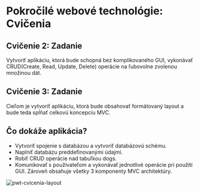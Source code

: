 # Pokročilé webové technológie: Cvičenia

## Cvičenie 2: Zadanie
Vytvoriť aplikáciu, ktorá bude schopná bez komplikovaného GUI, vykonávať CRUD(Create, Read, Update, Delete) operácie na ľubovolne zvolenou množinou dát.

## Cvičenie 3: Zadanie
 Cieľom je vytvoriť aplikáciu, ktorá bude obsahovať formátovaný layout a bude teda spĺňať celkovú koncepciu MVC. 

## Čo dokáže aplikácia? 
- Vytvoriť spojenie s databázou a vytvoriť databázovú schému.
- Naplniť databázu preddefinovanými údajmi.
- Robiť CRUD operácie nad tabuľkou dogs.
- Komunikovať s používateľom a vykonávať jednotlivé operácie pri použití GUI. Zároveň obsahuje všetky 3 komponenty MVC architektúry.


![pwt-cvicenia-layout](https://user-images.githubusercontent.com/38889174/97083185-bc556b80-160e-11eb-9d8e-c6b27d65c19d.png)
